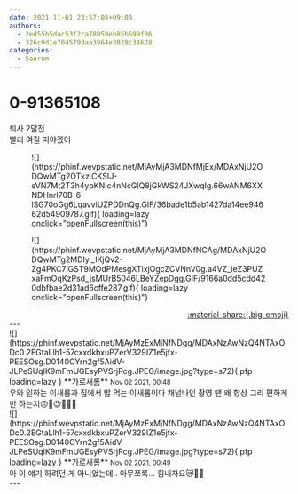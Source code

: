 ```yaml
---
date: 2021-11-01 23:57:08+09:00
authors:
  - 2ed55b5dac53f2ca78059eb85b699f86
  - 326c0d1e7045798aa3964e2028c34628
categories:
  - Saerom
---
```


# 0-91365108

<div class="post-container" markdown="1">
<div class="content-container md-sidebar__scrollwrap" markdown="1">

퇴사 2달전<br>빨리 여길 떠야겠어
<figure markdown="1">
![](https://phinf.wevpstatic.net/MjAyMjA3MDNfMjEx/MDAxNjU2ODQwMTg2OTkz.CKSIJ-sVN7Mt2T3h4ypKNIc4nNcGlQ8jGkWS24JXwqIg.66wANM6XXNDHnrl70B-6-lSG70oGg6LqavvlUZPDDnQg.GIF/36bade1b5ab1427da14ee94662d54909787.gif){ loading=lazy onclick="openFullscreen(this)"}
</figure>

<figure markdown="1">
![](https://phinf.wevpstatic.net/MjAyMjA3MDNfNCAg/MDAxNjU2ODQwMTg2MDIy._IKjQv2-Zg4PKC7iGST9MOdPMesgXTixjOgcZCVNnV0g.a4VZ_ieZ3PUZxaFmOqKzPsd_jsMUrB5046LBeYZepDgg.GIF/9166a0dd5cdd420dbfbae2d31ad6cffe287.gif){ loading=lazy onclick="openFullscreen(this)"}
</figure>


</div>
</div>

<div style="text-align: right;" markdown="1">
<a href="https://weverse.io/fromis9/fanpost/0-91365108" style="text-align: right;">:material-share:{.big-emoji}</a>
</div>
---

<div class="comments-container md-sidebar__scrollwrap" markdown="1">
<div class="comment" markdown="1">
<div class='id-container' markdown="1">
![](https://phinf.wevpstatic.net/MjAyMzExMjNfNDgg/MDAxNzAwNzQ4NTAxODc0.2EGtaLlh1-57cxxdkbxuPZerV329IZ1e5jfx-PEESOsg.D0140OYrn2gf5AidV-JLPeSUqIK9mFmUGEsyPVSrjPcg.JPEG/image.jpg?type=s72){ pfp loading=lazy }
**<span class="artist">가로새롬</span>** <small>Nov 02 2021, 00:48</small><br>
</div>
<div class='comment-body' markdown="1">
우와 일하는 이새롬과 집에서 밥 먹는 이새롬이다 채널나인 촬영 땐 왜 항상 그리 편하게만 하는지😣🤪😉🧏🏻‍♀️
</div>
</div>
<div class="reply" markdown="1">
<div class="comment" markdown="1">
<div class='id-container' markdown="1">
![](https://phinf.wevpstatic.net/MjAyMzExMjNfNDgg/MDAxNzAwNzQ4NTAxODc0.2EGtaLlh1-57cxxdkbxuPZerV329IZ1e5jfx-PEESOsg.D0140OYrn2gf5AidV-JLPeSUqIK9mFmUGEsyPVSrjPcg.JPEG/image.jpg?type=s72){ pfp loading=lazy }
**<span class="artist">가로새롬</span>** <small>Nov 02 2021, 00:49</small><br>
</div>
<div class='comment-body' markdown="1">
아 이 얘기 하려던 게 아니었는데.. 아무쪼록... 힘내자요😿🥰🌈
</div>
</div>
</div>
</div>
---

